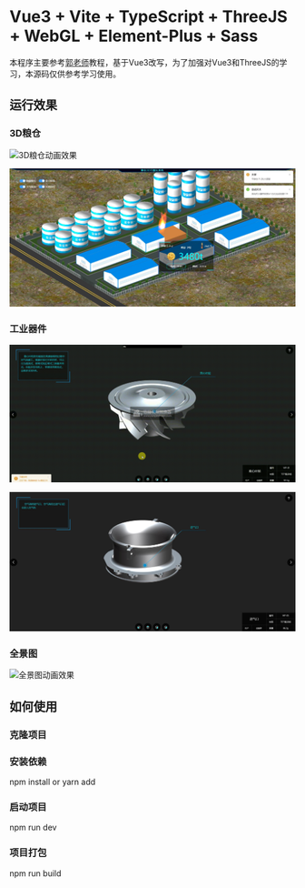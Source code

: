 # Vue3 + Vite + TypeScript + ThreeJS + WebGL + Element-Plus + Sass

   本程序主要参考[郭老师](http://www.yanhuangxueyuan.com)教程，基于Vue3改写，为了加强对Vue3和ThreeJS的学习，本源码仅供参考学习使用。

   
## 运行效果

 ### 3D粮仓
 
 ![3D粮仓动画效果](docs/粮仓3D.gif) 
 
 ![3D粮仓](docs/3D粮仓.jpg) 
 
 ### 工业器件
 
 ![工业器件3D动画效果](docs/工业器件3D.gif) 
 
 ![工业器件](docs/工业器件.jpg) 
 
 ### 全景图
 
 ![全景图动画效果](docs/全景图3D.gif) 

 
## 如何使用

 ### 克隆项目
 
 ### 安装依赖
 
 npm install or yarn add
 
 ### 启动项目
 
 npm run dev
 
 ### 项目打包
 
 npm run build
